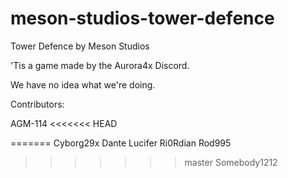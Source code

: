 # meson-studios-tower-defence
Tower Defence by Meson Studios

'Tis a game made by the Aurora4x Discord.

We have no idea what we're doing.

Contributors:

AGM-114
<<<<<<< HEAD

=======
Cyborg29x
Dante
Lucifer
Ri0Rdian
Rod995
>>>>>>> master
Somebody1212

